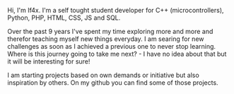 Hi,
I'm If4x. I'm a self tought student developer for C++ (microcontrollers), Python, PHP, HTML, CSS, JS and SQL.

Over the past 9 years I've spent my time exploring more and more and therefor teaching myself new things everyday. I am searing for new challenges as soon as I achieved a previous one to never stop learning. Where is this journey going to take me next? - I have no idea about that but it will be interesting for sure!

I am starting projects based on own demands or initiative but also inspiration by others. On my github you can find some of those projects.
